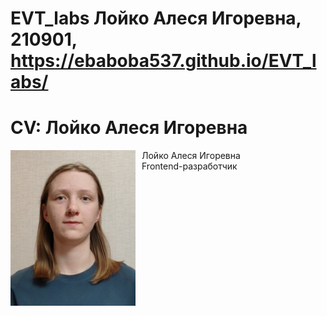 # EVT_labs Лойко Алеся Игоревна, 210901, https://ebaboba537.github.io/EVT_labs/

# CV: Лойко Алеся Игоревна

<div style='display: flex; flex-direction: row; justify-content: left; gap: 10px; width: 100%;'>
<img src='lab_10/foto.jpg' style='width: 200px'>
<div style='height: 100%; display: flex; flex-direction: column'>
  <span>Лойко Алеся Игоревна</span>
  <span>Frontend-разработчик</span>
</div>
</div>

